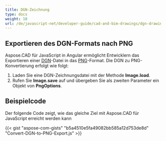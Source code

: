 ```yaml
---
title: DGN-Zeichnung
type: docs
weight: 10
url: /de/javascript-net/developer-guide/cad-and-bim-drawings/dgn-drawing/
---
```


## **Exportieren des DGN-Formats nach PNG**

Aspose.CAD für JavaScript in Angular ermöglicht Entwicklern das Exportieren einer [DGN](https://docs.fileformat.com/cad/dgn/)-Datei in das [PNG](https://docs.fileformat.com/image/png/)-Format.
Die DGN zu PNG-Konvertierung erfolgt wie folgt:

1. Laden Sie eine DGN-Zeichnungsdatei mit der Methode **Image.load**.
1. Rufen Sie **Image.save** auf und übergeben Sie als zweiten Parameter ein Objekt von **PngOptions**.

## Beispielcode

Der folgende Code zeigt, wie das gleiche Ziel mit Aspose.CAD für JavaScript erreicht werden kann

{{< gist "aspose-com-gists" "b5a4510e5fa49082bb585a12d753de8d" "Convert-DGN-to-PNG-Export.js" >}}
